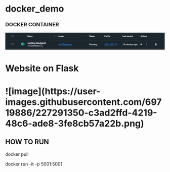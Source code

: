 # docker_demo


<h3>DOCKER  CONTAINER</h3>
<img src= "./img/capture.jpg" > 


<h1>Website on Flask<h1>
![image](https://user-images.githubusercontent.com/69719886/227291350-c3ad2ffd-4219-48c6-ade8-3fe8cb57a22b.png)



<h2>HOW TO RUN </h2>
<p> docker pull <docker-image-name> </p>     
<p> docker run -it -p 5001:5001 <image-name> </p>

